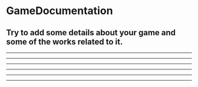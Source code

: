 # GameDocumentation

Try to add some details about your game and some of the works related to it.
---------------------------
---------------------------
---------------------------
---------------------------
---------------------------
---------------------------
---------------------------
